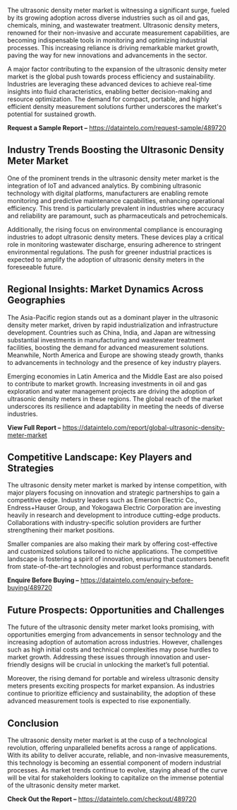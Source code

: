 The ultrasonic density meter market is witnessing a significant surge, fueled by its growing adoption across diverse industries such as oil and gas, chemicals, mining, and wastewater treatment. Ultrasonic density meters, renowned for their non-invasive and accurate measurement capabilities, are becoming indispensable tools in monitoring and optimizing industrial processes. This increasing reliance is driving remarkable market growth, paving the way for new innovations and advancements in the sector.

A major factor contributing to the expansion of the ultrasonic density meter market is the global push towards process efficiency and sustainability. Industries are leveraging these advanced devices to achieve real-time insights into fluid characteristics, enabling better decision-making and resource optimization. The demand for compact, portable, and highly efficient density measurement solutions further underscores the market's potential for sustained growth.

**Request a Sample Report –** https://dataintelo.com/request-sample/489720

## Industry Trends Boosting the Ultrasonic Density Meter Market

One of the prominent trends in the ultrasonic density meter market is the integration of IoT and advanced analytics. By combining ultrasonic technology with digital platforms, manufacturers are enabling remote monitoring and predictive maintenance capabilities, enhancing operational efficiency. This trend is particularly prevalent in industries where accuracy and reliability are paramount, such as pharmaceuticals and petrochemicals.

Additionally, the rising focus on environmental compliance is encouraging industries to adopt ultrasonic density meters. These devices play a critical role in monitoring wastewater discharge, ensuring adherence to stringent environmental regulations. The push for greener industrial practices is expected to amplify the adoption of ultrasonic density meters in the foreseeable future.

## Regional Insights: Market Dynamics Across Geographies

The Asia-Pacific region stands out as a dominant player in the ultrasonic density meter market, driven by rapid industrialization and infrastructure development. Countries such as China, India, and Japan are witnessing substantial investments in manufacturing and wastewater treatment facilities, boosting the demand for advanced measurement solutions. Meanwhile, North America and Europe are showing steady growth, thanks to advancements in technology and the presence of key industry players.

Emerging economies in Latin America and the Middle East are also poised to contribute to market growth. Increasing investments in oil and gas exploration and water management projects are driving the adoption of ultrasonic density meters in these regions. The global reach of the market underscores its resilience and adaptability in meeting the needs of diverse industries.

**View Full Report –** https://dataintelo.com/report/global-ultrasonic-density-meter-market

## Competitive Landscape: Key Players and Strategies

The ultrasonic density meter market is marked by intense competition, with major players focusing on innovation and strategic partnerships to gain a competitive edge. Industry leaders such as Emerson Electric Co., Endress+Hauser Group, and Yokogawa Electric Corporation are investing heavily in research and development to introduce cutting-edge products. Collaborations with industry-specific solution providers are further strengthening their market positions.

Smaller companies are also making their mark by offering cost-effective and customized solutions tailored to niche applications. The competitive landscape is fostering a spirit of innovation, ensuring that customers benefit from state-of-the-art technologies and robust performance standards.

**Enquire Before Buying –** https://dataintelo.com/enquiry-before-buying/489720

## Future Prospects: Opportunities and Challenges

The future of the ultrasonic density meter market looks promising, with opportunities emerging from advancements in sensor technology and the increasing adoption of automation across industries. However, challenges such as high initial costs and technical complexities may pose hurdles to market growth. Addressing these issues through innovation and user-friendly designs will be crucial in unlocking the market’s full potential.

Moreover, the rising demand for portable and wireless ultrasonic density meters presents exciting prospects for market expansion. As industries continue to prioritize efficiency and sustainability, the adoption of these advanced measurement tools is expected to rise exponentially.

## Conclusion

The ultrasonic density meter market is at the cusp of a technological revolution, offering unparalleled benefits across a range of applications. With its ability to deliver accurate, reliable, and non-invasive measurements, this technology is becoming an essential component of modern industrial processes. As market trends continue to evolve, staying ahead of the curve will be vital for stakeholders looking to capitalize on the immense potential of the ultrasonic density meter market.

**Check Out the Report –** https://dataintelo.com/checkout/489720
